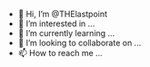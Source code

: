 - 👋 Hi, I’m @THElastpoint
- 👀 I’m interested in ...
- 🌱 I’m currently learning ...
- 💞️ I’m looking to collaborate on ...
- 📫 How to reach me ...

<!---
THElastpoint/THElastpoint is a ✨ special ✨ repository because its `README.md` (this file) appears on your GitHub profile.
You can click the Preview link to take a look at your changes.
--->
